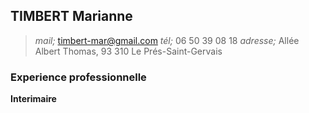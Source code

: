 ## TIMBERT Marianne
>*mail;* timbert-mar@gmail.com       *tél;* 06 50 39 08 18       *adresse;* Allée Albert Thomas, 93 310 Le Prés-Saint-Gervais

 ### Experience professionnelle

 **Interimaire**
 
 
